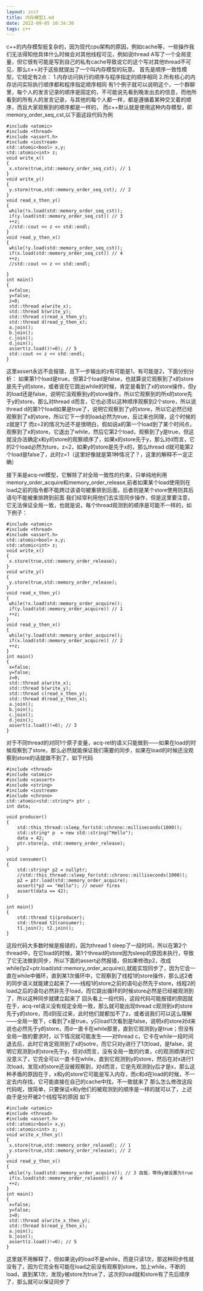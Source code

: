 ```yaml
---
layout: init
title: 内存模型1.md
date: 2022-09-05 10:34:30
tags: c++
---
```


c++的内存模型挺复杂的，因为现代cpu架构的原因，例如cache等，一些操作我们无法得知他具体什么时候会对其他线程可见，例如说thread A写了一个全局变量，但它很有可能是写到自己的私有cache导致说它的这个写对其他thread不可见，那么c++对于这些就提出了一个叫内存模型的玩意。
首先是顺序一致性模型，它规定有2点：
1.内存访问执行的顺序与程序指定的顺序相同
2.所有核心的内存访问实际执行顺序都和程序指定顺序相同
有1个例子就可以说明这个，一个群聊里，每个人的发言记录的顺序是固定的，不可能说先看到晚发出去的信息，而他所看到的所有人的发言记录，与其他的每个人都一样，都是遵循着某种交叉着的顺序，而且大家观察到的顺序都是一样的，
而c++默认就是使用这种内存模型，即memory_order_seq_cst,以下面这段代码为例
~~~
#include <atomic>
#include <thread>
#include <assert.h>
#include <iostream>
std::atomic<bool> x,y;
std::atomic<int> z;
void write_x()
{
 x.store(true,std::memory_order_seq_cst); // 1
}
void write_y()
{
 y.store(true,std::memory_order_seq_cst); // 2
}
void read_x_then_y()
{
 while(!x.load(std::memory_order_seq_cst));
 if(y.load(std::memory_order_seq_cst)) // 3
 ++z;
 //std::cout << z << std::endl;
}
void read_y_then_x()
{
 while(!y.load(std::memory_order_seq_cst));
 if(x.load(std::memory_order_seq_cst)) // 4
 ++z;
 //std::cout << z << std::endl;

}
int main()
{
 x=false;
 y=false;
 z=0;
 std::thread a(write_x);
 std::thread b(write_y);
 std::thread c(read_x_then_y);
 std::thread d(read_y_then_x);
 a.join();
 b.join();
 c.join();
 d.join();
 assert(z.load()!=0); // 5
 std::cout << z << std::endl;
}
~~~

这里assert永远不会报错，且下一步输出的z有可能是1，有可能是2，下面分别分析：
如果第1个load是true，但第2个load是false，也就算说它观察到了x的store是先于y的store，或者说在它跳出while的时候，肯定是看到了x的store操作，但y的load还是false，说明它没观察到y的store操作，所以它观察到的所x的store先于y的store，那么对thread d而言，它也必须以这种顺序观察到2个store，所以说thread d的第1个load如果是true了，说明它观察到了y的store，所以它必然已经观察到了x的store，所以它下一步的load必然为true，反过来也同理，这个时候的z就是1了
而z=2的情况为还不是很明白，假如说a的第一个load到了某个时间点，观察到了x的store，它退出了while，然后它第2个load，观察到了y是true，但这就没办法确定x和y的store的观察顺序了，如果x的store先于y，那么对d而言，它的2个load必然为ture，z=2，如果y的store是先于x的，那么thread d就可能第2个load是false了，此时z=1（这里好像就是第1种情况了？，这里的解释不一定正确）




接下来是acq-rel模型，它解除了对全局一致性的约束，只单纯地利用memory_order_acquire和memory_order_release,前者如果某个load使用则在load之前的指令都不能跨过该语句被重排到后面，后者则是某个store使用则其后语句不能被重排跨到前面
我们经常利用他们去实现同步操作，但是这里要注意，它无法保证全局一致，也就是说，每个thread观测到的顺序是可能不一样的，如下例子：
~~~
#include <atomic>
#include <thread>
#include <assert.h>
std::atomic<bool> x,y;
std::atomic<int> z;
void write_x()
{
 x.store(true,std::memory_order_release);
}
void write_y()
{
 y.store(true,std::memory_order_release);
}
void read_x_then_y()
{
 while(!x.load(std::memory_order_acquire));
 if(y.load(std::memory_order_acquire)) // 1
 ++z;
}
void read_y_then_x()
{
 while(!y.load(std::memory_order_acquire));
 if(x.load(std::memory_order_acquire)) // 2
 ++z;
}
int main()
{
 x=false;
 y=false;
 z=0;
 std::thread a(write_x);
 std::thread b(write_y);
 std::thread c(read_x_then_y);
 std::thread d(read_y_then_x);
 a.join();
 b.join();
 c.join();
 d.join();
 assert(z.load()!=0); // 3
}
~~~
对于不同thread的对同1个原子变量，acq-rel的语义只能做到——如果在load的时候观察到了store，那么必然就能保证我们需要的同步，如果在load的时候还没观察到store的话就做不到了，如下代码
~~~
#include <thread>
#include <atomic>
#include <cassert>
#include <string>
#include <iostream>
#include <chrono>
std::atomic<std::string*> ptr ;
int data;
 
void producer()
{
    std::this_thread::sleep_for(std::chrono::milliseconds(1000));
    std::string* p  = new std::string("Hello");
    data = 42;
    ptr.store(p, std::memory_order_release);
}
 
void consumer()
{
    std::string* p2 = nullptr;
    //std::this_thread::sleep_for(std::chrono::milliseconds(1000));
    p2 = ptr.load(std::memory_order_acquire);
    assert(*p2 == "Hello"); // never fires
    assert(data == 42);
}
 
int main()
{
    std::thread t1(producer);
    std::thread t2(consumer);
    t1.join(); t2.join();
}
~~~
这段代码大多数时候是报错的，因为thread 1 sleep了一段时间，所以在第2个thread中，在它load的时候，第1个thread的store因为sleep的原因未执行，导致了它无法做到同步，所以下面的assert必然报错，但如果修改p2，改成while(!p2=ptr.load(std::memory_order_acquire)),就能实现同步了，因为它会一直在while中循环，直到某1次循环中，它观察到了线程1的store操作，那么这2者的同步语义就能建立起来了——线程1的store之前的语句必然先于store，线程2的load之后的语句必然非先于load，而它跳出循环的时候store必然是已经被观测到了，所以这种同步就建立起来了
回头看上一段代码，这段代码可能报错的原因就在于，acq-rel语义没有规定全局一致，那么就可能出现thread c观测到x的store先于y的store，而d则反过来，此时他们就都加不了z，或者说我们可以这么理解——全局一致下，c看到了x是true，y只load1次看到是false，说明x的store对d来说也必然先于y的store，而d一直卡在while那里，直到它观测到y是true；但没有全局一致的要求时，以下情况就可能发生——对thread c，它卡在while一段时间退去后，此时它肯定观测到了x的sotre，而它只对y进行了1次load，是false，说明它观测到x的store先于y，但对d而言，没有全局一致的约束，c的观测顺序对它没意义了，它完全可以一直卡在while，直到它观测到y的store，然后在对x进行1次load，发现x的store还没被观察到，对d而言，它是先观测到y后才是x，那么这种矛盾的原因在于，x和y的store它可能是写入内存，而c和d在load的时候，不一定去内存找，它可能直接在自己的cache中找，不一致就来了
那么怎么修改这段代码呢，很简单，只要保证x和y他们的被观测到的顺序是一样的就可以了，上述由于是分开被2个线程写的原因
如下
~~~
#include <atomic>
#include <thread>
#include <assert.h>
std::atomic<bool> x,y;
std::atomic<int> z;
void write_x_then_y()
{
 x.store(true,std::memory_order_relaxed); // 1 
 y.store(true,std::memory_order_release); // 2
}
void read_y_then_x()
{
 while(!y.load(std::memory_order_acquire)); // 3 自旋，等待y被设置为true
 if(x.load(std::memory_order_relaxed)) // 4
 ++z;
}
int main()
{
 x=false;
 y=false;
 z=0;
 std::thread a(write_x_then_y);
 std::thread b(read_y_then_x);
 a.join();
 b.join();
 assert(z.load()!=0); // 5
}
~~~
这里就不用解释了，但如果说y的load不是while，而是只读1次，那这种同步性就没有了，因为它完全有可能在load之前没有观察到store，加上while，不断的load，直到某1次，发现y被store为true了，这次的load就和store有了先后顺序了，那么就可以保证同步了
